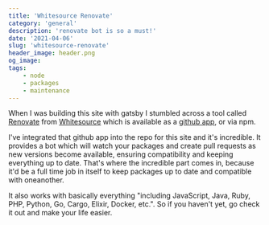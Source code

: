 ```yaml
---
title: 'Whitesource Renovate'
category: 'general'
description: 'renovate bot is so a must!'
date: '2021-04-06'
slug: 'whitesource-renovate'
header_image: header.png
og_image: 
tags:
    - node
    - packages
    - maintenance
---
```


When I was building this site with gatsby I stumbled across a tool called [Renovate](https://www.whitesourcesoftware.com/free-developer-tools/renovate) from [Whitesource](https://www.whitesourcesoftware.com) which is available as a [github app](https://github.com/marketplace/renovate), or via npm.

I've integrated that github app into the repo for this site and it's incredible. It provides a bot which will watch your packages and create pull requests as new versions become available, ensuring compatibility and keeping everything up to date. That's where the incredible part comes in, because it'd be a full time job in itself to keep packages up to date and compatible with oneanother.

It also works with basically everything "including JavaScript, Java, Ruby, PHP, Python, Go, Cargo, Elixir, Docker, etc.". So if you haven't yet, go check it out and make your life easier.
